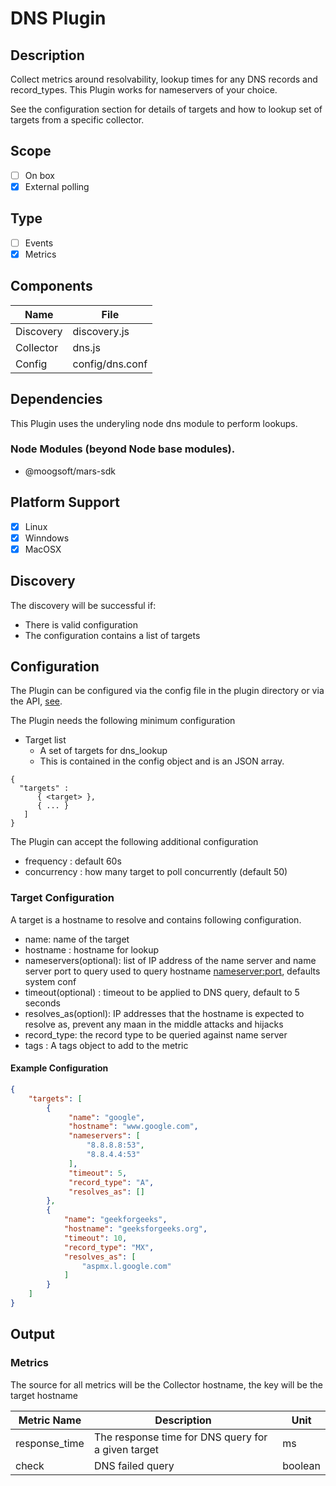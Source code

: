 # DNS Plugin

## Description
Collect metrics around resolvability, lookup times for any DNS records and record_types. This Plugin works for nameservers of your choice.

See the configuration section for details of targets and how to lookup set of targets from a specific collector.

## Scope

- [ ] On box
- [x] External polling

## Type
- [ ] Events
- [x] Metrics

## Components

| Name | File 
| --- | --- |
| Discovery | discovery.js |
| Collector | dns.js |
| Config | config/dns.conf  |


## Dependencies
This Plugin uses the underyling node dns module to perform lookups.


### Node Modules (beyond Node base modules).

- @moogsoft/mars-sdk

## Platform Support

- [x] Linux
- [x] Winndows
- [x] MacOSX

## Discovery

The discovery will be successful if:

- There is valid configuration
- The configuration contains a list of targets

## Configuration

The Plugin can be configured via the config file in the plugin directory or via the API, [see](../README.md).

The Plugin needs the following minimum configuration

- Target list
  - A set of targets for dns_lookup
  - This is contained in the config object and is an JSON array.

```
{
  "targets" :
      { <target> },
      { ... }
   ]
}
```

The Plugin can accept the following additional configuration

- frequency : default 60s
- concurrency : how many target to poll concurrently (default 50)

### Target Configuration

A target is a hostname to resolve and contains following configuration.

- name: name of the target
- hostname : hostname for lookup
- nameservers(optional): list of IP address of the name server and name server port to query used to query hostname <nameserver:port>, defaults system conf
- timeout(optional) :  timeout to be applied to DNS query, default to 5 seconds
- resolves_as(optionl): IP addresses that the hostname is expected to resolve as, prevent any maan in the middle attacks and hijacks
- record_type: the record type to be queried against name server
- tags : A tags object to add to the metric

#### Example Configuration

```json
{
    "targets": [
        {
             "name": "google",
             "hostname": "www.google.com",
             "nameservers": [
                 "8.8.8.8:53",
                 "8.8.4.4:53"
             ],
             "timeout": 5,
             "record_type": "A",
             "resolves_as": []
        },
        {
            "name": "geekforgeeks",
            "hostname": "geeksforgeeks.org",
            "timeout": 10,
            "record_type": "MX",
            "resolves_as": [
                "aspmx.l.google.com"
            ]
        }
    ]
}

```

## Output

### Metrics

The source for all metrics will be the Collector hostname, the key will be the target hostname

| Metric Name | Description | Unit |
|---|---|---|
| response_time | The response time for DNS query for a given target |ms
| check | DNS failed query |boolean
